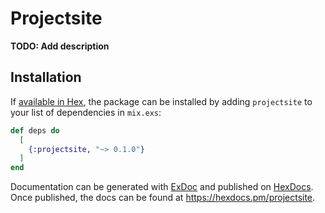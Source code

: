 # Projectsite

**TODO: Add description**

## Installation

If [available in Hex](https://hex.pm/docs/publish), the package can be installed
by adding `projectsite` to your list of dependencies in `mix.exs`:

```elixir
def deps do
  [
    {:projectsite, "~> 0.1.0"}
  ]
end
```

Documentation can be generated with [ExDoc](https://github.com/elixir-lang/ex_doc)
and published on [HexDocs](https://hexdocs.pm). Once published, the docs can
be found at <https://hexdocs.pm/projectsite>.


